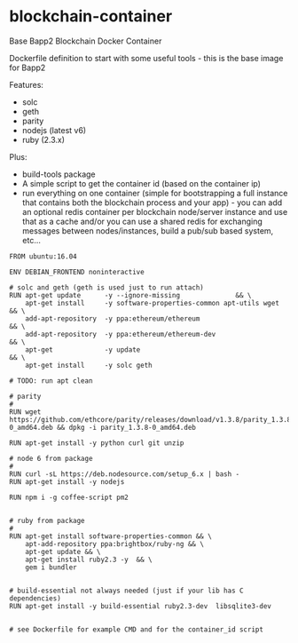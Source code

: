 # blockchain-container
Base Bapp2 Blockchain Docker Container


Dockerfile definition to start with some useful tools - this is the base image for Bapp2

Features:

- solc
- geth 
- parity
- nodejs (latest v6)
- ruby (2.3.x)

Plus:

- build-tools package
- A simple script to get the container id (based on the container ip)
- run everything on one container (simple for bootstrapping a full instance that contains both the blockchain process and your app) - you can add an optional redis container per blockchain node/server instance and use that as a cache and/or you can use a shared redis for exchanging messages between nodes/instances, build a pub/sub based system, etc... 



```
FROM ubuntu:16.04

ENV DEBIAN_FRONTEND noninteractive

# solc and geth (geth is used just to run attach)
RUN apt-get update      -y --ignore-missing              && \
    apt-get install     -y software-properties-common apt-utils wget  && \
    add-apt-repository  -y ppa:ethereum/ethereum                      && \
    add-apt-repository  -y ppa:ethereum/ethereum-dev                  && \
    apt-get             -y update                                     && \
    apt-get install     -y solc geth

# TODO: run apt clean

# parity
#
RUN wget https://github.com/ethcore/parity/releases/download/v1.3.8/parity_1.3.8-0_amd64.deb && dpkg -i parity_1.3.8-0_amd64.deb

RUN apt-get install -y python curl git unzip

# node 6 from package
#
RUN curl -sL https://deb.nodesource.com/setup_6.x | bash -
RUN apt-get install -y nodejs

RUN npm i -g coffee-script pm2


# ruby from package
#
RUN apt-get install software-properties-common && \
    apt-add-repository ppa:brightbox/ruby-ng && \
    apt-get update && \
    apt-get install ruby2.3 -y  && \
    gem i bundler


# build-essential not always needed (just if your lib has C dependencies)
RUN apt-get install -y build-essential ruby2.3-dev  libsqlite3-dev


# see Dockerfile for example CMD and for the container_id script
```
